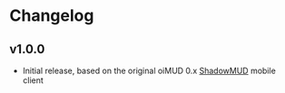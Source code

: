 # Changelog

## v1.0.0

- Initial release, based on the original oiMUD 0.x [ShadowMUD](www.shadowmud.com) mobile client
